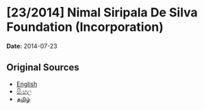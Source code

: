 # [23/2014] Nimal Siripala De Silva Foundation (Incorporation)

**Date:** 2014-07-23

## Original Sources

- [English](https://documents.gov.lk/view/acts/2014/7/23-2014_E.pdf)
- [සිංහල](https://documents.gov.lk/view/acts/2014/7/23-2014_S.pdf)
- [தமிழ்](https://documents.gov.lk/view/acts/2014/7/23-2014_T.pdf)
